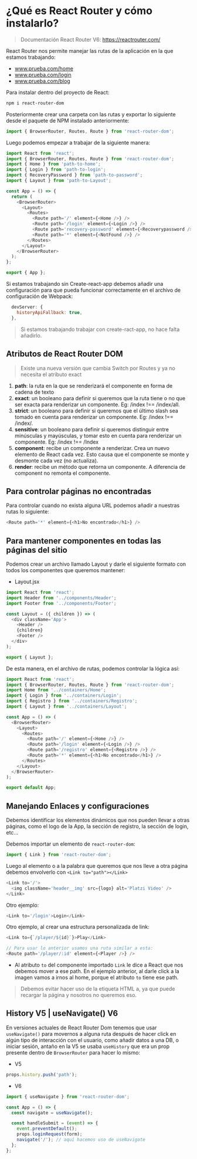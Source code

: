 # ¿Qué es React Router y cómo instalarlo?

> Documentación React Router V6: https://reactrouter.com/

React Router nos permite manejar las rutas de la aplicación en la que estamos trabajando:

- www.prueba.com/home
- www.prueba.com/login
- www.prueba.com/blog

Para instalar dentro del proyecto de React:

```bash
npm i react-router-dom
```

Posteriormente crear una carpeta con las rutas y exportar lo siguiente desde el paquete de NPM instalado anteriormente:

```js
import { BrowserRouter, Routes, Route } from 'react-router-dom';
```

Luego podemos empezar a trabajar de la siguiente manera:

```js
import React from 'react';
import { BrowserRouter, Routes, Route } from 'react-router-dom';
import { Home } from 'path-to-home';
import { Login } from 'path-to-login';
import { RecoveryPassword } from 'path-to-password';
import { Layout } from 'path-to-Layout';

const App = () => {
  return (
    <BrowserRouter>
      <Layout>
        <Routes>
          <Route path='/' element={<Home />} />
          <Route path='/login' element={<Login />} />
          <Route path='recovery-password' element={<Recoverypassword />} />
          <Route path='*' element={<NotFound />} />
        </Routes>
      </Layout>
    </BrowserRouter>
  );
};

export { App };
```

Si estamos trabajando sin Create-react-app debemos añadir una configuración para que pueda funcionar correctamente en el archivo de configuración de Webpack:

```js
  devServer: {
    historyApiFallback: true,
  },
```

> Si estamos trabajando trabajar con create-ract-app, no hace falta añadirlo.

## Atributos de React Router DOM

> Existe una nueva versión que cambia Switch por Routes y ya no necesita el atributo exact

1. **path**: la ruta en la que se renderizará el componente en forma de cadena de texto
2. **exact**: un booleano para definir si queremos que la ruta tiene o no que ser exacta para renderizar un componente. Eg: /index !== /index/all.
3. **strict**: un booleano para definir si queremos que el último slash sea tomado en cuenta para renderizar un componente. Eg: /index !== /index/.
4. **sensitive**: un booleano para definir si queremos distinguir entre minúsculas y mayúsculas, y tomar esto en cuenta para renderizar un componente. Eg: /index !== /Index
5. **component**: recibe un componente a renderizar. Crea un nuevo elemento de React cada vez. Esto causa que el componente se monte y desmonte cada vez (no actualiza).
6. **render**: recibe un método que retorna un componente. A diferencia de component no remonta el componente.

## Para controlar páginas no encontradas

Para controlar cuando no exista alguna URL podemos añadir a nuestras rutas lo siguiente:

```js
<Route path='*' element={<h1>No encontrado</h1>} />
```

## Para mantener componentes en todas las páginas del sitio

Podemos crear un archivo llamado Layout y darle el siguiente formato con todos los componentes que queremos mantener:

- Layout.jsx

```js
import React from 'react';
import Header from '../components/Header';
import Footer from '../components/Footer';

const Layout = ({ children }) => (
  <div className='App'>
    <Header />
    {children}
    <Footer />
  </div>
);

export { Layout };
```

De esta manera, en el archivo de rutas, podemos controlar la lógica así:

```js
import React from 'react';
import { BrowserRouter, Routes, Route } from 'react-router-dom';
import Home from '../containers/Home';
import { Login } from '../containers/Login';
import { Registro } from '../containers/Registro';
import { Layout } from '../containers/Layout';

const App = () => (
  <BrowserRouter>
    <Layout>
      <Routes>
        <Route path='/' element={<Home />} />
        <Route path='/login' element={<Login />} />
        <Route path='/registro' element={<Registro />} />
        <Route path='*' element={<h1>No encontrado</h1>} />
      </Routes>
    </Layout>
  </BrowserRouter>
);

export default App;
```

## Manejando Enlaces y configuraciones

Debemos identificar los elementos dinámicos que nos pueden llevar a otras páginas, como el logo de la App, la sección de registro, la sección de login, etc...

Debemos importar un elemento de `react-router-dom`:

```js
import { Link } from 'react-router-dom';
```

Luego al elemento o a la palabra que queremos que nos lleve a otra página debemos envolverlo con `<Link to="path"></Link>`

```js
<Link to='/'>
  <img className='header__img' src={logo} alt='Platzi Video' />
</Link>
```

Otro ejemplo:

```js
<Link to='/login'>Login</Link>
```

Otro ejemplo, al crear una estructura personalizada de link:

```js
<Link to={`/player/${id}`}>Play</Link>

// Para usar lo anterior usamos una ruta similar a esta:
<Route path='/player/:id' element={<Player />} />
```

- Al atributo `to` del componente importado `Link` le dice a React que nos debemos mover a ese path. En el ejemplo anterior, al darle click a la imagen vamos a irnos al home, porque el atributo `to` tiene ese path.

> Debemos evitar hacer uso de la etiqueta HTML a, ya que puede recargar la página y nosotros no queremos eso.

## History V5 | useNavigate() V6

En versiones actuales de React Router Dom tenemos que usar `useNavigate()` para movernos a alguna ruta después de hacer click en algún tipo de interacción con el usuario, como añadir datos a una DB, o iniciar sesión, antaño en la V5 se usaba `useHistory` que era un prop presente dentro de `BrowserRouter` para hacer lo mismo:

- V5

```js
props.history.push('path');
```

- V6

```js
import { useNavigate } from 'react-router-dom';

const App = () => {
  const navigate = useNavigate();

  const handleSubmit = (event) => {
    event.preventDefault();
    props.loginRequest(form);
    navigate('/'); // aquí hacemos uso de useNavigate
  };
};
```
